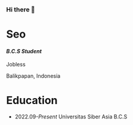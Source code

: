 


### Hi there 👋

# Seo
#### *B.C.S Student*

Jobless

Balikpapan, Indonesia 

# Education
- 2022.09-*Present* Universitas Siber Asia B.C.S

#

           


                                                  
                                                                 

<!--
**Seo-des/Seo-des** is a ✨ _special_ ✨ repository because its `README.md` (this file) appears on your GitHub profile.

Here are some ideas to get you started:

- 🔭 I’m currently working on ...
- 🌱 I’m currently learning ...
- 👯 I’m looking to collaborate on ...
- 🤔 I’m looking for help with ...
- 💬 Ask me about ...
- 📫 How to reach me: ...
- 😄 Pronouns: ...
- ⚡ Fun fact: ...
-->
